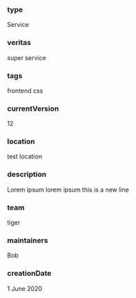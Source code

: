 ### type
Service

### veritas
super service

### tags
frontend css

### currentVersion
12

### location
test location

### description
Lorem ipsum lorem ipsum
this is a new line

### team
tiger


### maintainers
Bob

### creationDate
1 June 2020









